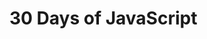 # 30 Days of JavaScript

<img src="https://miro.medium.com/v2/resize:fit:1400/1*kGttkqhpEy_QS1Q5tsD7xw.png" alt="">
